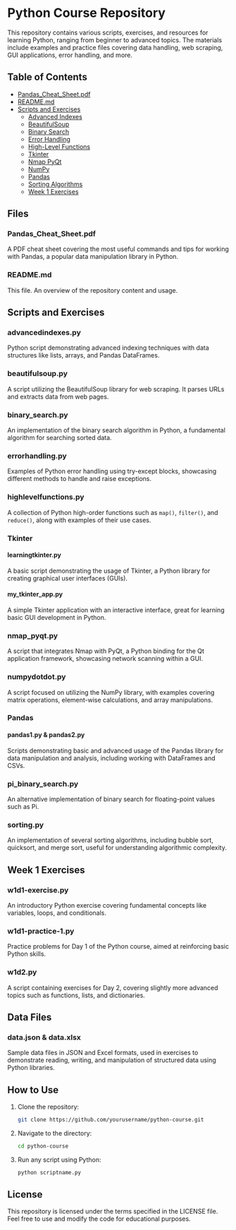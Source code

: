# Python Course Repository

This repository contains various scripts, exercises, and resources for learning Python, ranging from beginner to advanced topics. The materials include examples and practice files covering data handling, web scraping, GUI applications, error handling, and more.

## Table of Contents
- [Pandas_Cheat_Sheet.pdf](#pandas_cheat_sheetpdf)
- [README.md](#readmemd)
- [Scripts and Exercises](#scripts-and-exercises)
  - [Advanced Indexes](#advancedindexespy)
  - [BeautifulSoup](#beautifulsouppy)
  - [Binary Search](#binary_searchpy)
  - [Error Handling](#errorhandlingpy)
  - [High-Level Functions](#highlevelfunctionspy)
  - [Tkinter](#tkinter)
  - [Nmap PyQt](#nmap_pyqtpy)
  - [NumPy](#numpydotdotpy)
  - [Pandas](#pandas)
  - [Sorting Algorithms](#sortingpy)
  - [Week 1 Exercises](#week-1-exercises)

## Files

### Pandas_Cheat_Sheet.pdf
A PDF cheat sheet covering the most useful commands and tips for working with Pandas, a popular data manipulation library in Python.

### README.md
This file. An overview of the repository content and usage.

## Scripts and Exercises

### advancedindexes.py
Python script demonstrating advanced indexing techniques with data structures like lists, arrays, and Pandas DataFrames.

### beautifulsoup.py
A script utilizing the BeautifulSoup library for web scraping. It parses URLs and extracts data from web pages.

### binary_search.py
An implementation of the binary search algorithm in Python, a fundamental algorithm for searching sorted data.

### errorhandling.py
Examples of Python error handling using try-except blocks, showcasing different methods to handle and raise exceptions.

### highlevelfunctions.py
A collection of Python high-order functions such as `map()`, `filter()`, and `reduce()`, along with examples of their use cases.

### Tkinter

#### learningtkinter.py
A basic script demonstrating the usage of Tkinter, a Python library for creating graphical user interfaces (GUIs).

#### my_tkinter_app.py
A simple Tkinter application with an interactive interface, great for learning basic GUI development in Python.

### nmap_pyqt.py
A script that integrates Nmap with PyQt, a Python binding for the Qt application framework, showcasing network scanning within a GUI.

### numpydotdot.py
A script focused on utilizing the NumPy library, with examples covering matrix operations, element-wise calculations, and array manipulations.

### Pandas

#### pandas1.py & pandas2.py
Scripts demonstrating basic and advanced usage of the Pandas library for data manipulation and analysis, including working with DataFrames and CSVs.

### pi_binary_search.py
An alternative implementation of binary search for floating-point values such as Pi.

### sorting.py
An implementation of several sorting algorithms, including bubble sort, quicksort, and merge sort, useful for understanding algorithmic complexity.

## Week 1 Exercises

### w1d1-exercise.py
An introductory Python exercise covering fundamental concepts like variables, loops, and conditionals.

### w1d1-practice-1.py
Practice problems for Day 1 of the Python course, aimed at reinforcing basic Python skills.

### w1d2.py
A script containing exercises for Day 2, covering slightly more advanced topics such as functions, lists, and dictionaries.

## Data Files

### data.json & data.xlsx
Sample data files in JSON and Excel formats, used in exercises to demonstrate reading, writing, and manipulation of structured data using Python libraries.

## How to Use

1. Clone the repository:
   ```bash
   git clone https://github.com/yourusername/python-course.git
   ```

2. Navigate to the directory:
   ```bash
   cd python-course
   ```

3. Run any script using Python:
   ```bash
   python scriptname.py
   ```

## License
This repository is licensed under the terms specified in the LICENSE file. Feel free to use and modify the code for educational purposes.
